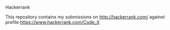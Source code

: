 Hackerrank


This repository contains my submissions on http://hackerrank.com/ against profile https://www.hackerrank.com/Code_X
